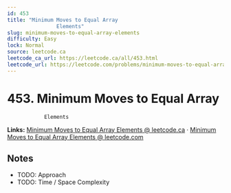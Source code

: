 ```yaml
--- 
id: 453
title: "Minimum Moves to Equal Array
                Elements"
slug: minimum-moves-to-equal-array-elements
difficulty: Easy
lock: Normal
source: leetcode.ca
leetcode_ca_url: https://leetcode.ca/all/453.html
leetcode_url: https://leetcode.com/problems/minimum-moves-to-equal-array-elements/
---
```


# 453. Minimum Moves to Equal Array
                Elements

**Links:** [Minimum Moves to Equal Array
                Elements @ leetcode.ca](https://leetcode.ca/all/453.html) · [Minimum Moves to Equal Array
                Elements @ leetcode.com](https://leetcode.com/problems/minimum-moves-to-equal-array-elements/)

## Notes
- TODO: Approach
- TODO: Time / Space Complexity
